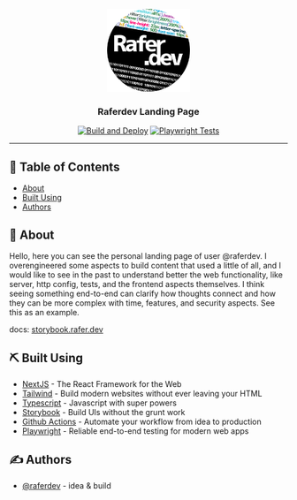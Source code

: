 <p align="center">
  <a href="https://rafer.dev/">
 <img width="auto" height="150px" src="./public/logo-250x250.png" alt="Project logo"></a>
</p>

<h3 align="center">Raferdev Landing Page</h3>

<div align="center">

[![Build and Deploy](https://github.com/raferdev/landing-page/actions/workflows/deploy.yml/badge.svg?branch=main)](https://github.com/raferdev/landing-page/actions/workflows/deploy.yml)
[![Playwright Tests](https://github.com/raferdev/landing-page/actions/workflows/tests.yml/badge.svg?branch=main)](https://github.com/raferdev/landing-page/actions/workflows/tests.yml)

</div>

---

## 📝 Table of Contents

- [About](#about)
- [Built Using](#built_using)
- [Authors](#authors)

## 🧐 About <a name = "about"></a>

Hello, here you can see the personal landing page of user @raferdev. I overengineered some aspects to build content that used a little of all, and I would like to see in the past to understand better the web functionality, like server, http config, tests, and the frontend aspects themselves. I think seeing something end-to-end can clarify how thoughts connect and how they can be more complex with time, features, and security aspects. See this as an example.

docs: [storybook.rafer.dev](https://storybook.rafer.dev)

## ⛏️ Built Using <a name = "built_using"></a>

- [NextJS](https://nextjs.org/) - The React Framework for the Web
- [Tailwind](https://tailwindcss.com/) - Build modern websites without ever leaving your HTML
- [Typescript](https://developer.mozilla.org/pt-BR/docs/Web/typescript) - Javascript with super powers
- [Storybook](https://storybook.js.org/) - Build UIs without the grunt work
- [Github Actions](https://github.com/features/actions) - Automate your workflow from idea to production
- [Playwright](https://storybook.js.org/) - Reliable end-to-end testing for modern web apps

## ✍️ Authors <a name = "authors"></a>

- [@raferdev](https://github.com/raferdev) - idea & build
